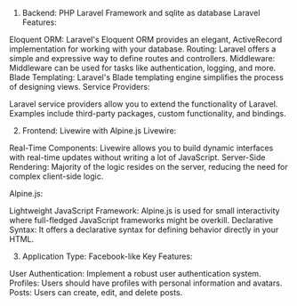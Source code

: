 1. Backend: PHP Laravel Framework and sqlite as database
   Laravel Features:

Eloquent ORM: Laravel's Eloquent ORM provides an elegant, ActiveRecord implementation for working with your database.
Routing: Laravel offers a simple and expressive way to define routes and controllers.
Middleware: Middleware can be used for tasks like authentication, logging, and more.
Blade Templating: Laravel's Blade templating engine simplifies the process of designing views.
Service Providers:

Laravel service providers allow you to extend the functionality of Laravel.
Examples include third-party packages, custom functionality, and bindings.

2. Frontend: Livewire with Alpine.js
   Livewire:

Real-Time Components: Livewire allows you to build dynamic interfaces with real-time updates without writing a lot of JavaScript.
Server-Side Rendering: Majority of the logic resides on the server, reducing the need for complex client-side logic.

   Alpine.js:

Lightweight JavaScript Framework: Alpine.js is used for small interactivity where full-fledged JavaScript frameworks might be overkill.
Declarative Syntax: It offers a declarative syntax for defining behavior directly in your HTML.

3. Application Type: Facebook-like
   Key Features:

User Authentication: Implement a robust user authentication system.
Profiles: Users should have profiles with personal information and avatars.
Posts: Users can create, edit, and delete posts.
